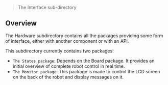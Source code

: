> The Interface sub-directory

## Overview

The Hardware subdirectory contains all the packages providing some form of interface, either with another component or with an API.

This subdirectory currently contains two packages: 

* `The States package`: Depends on the Board package. It provides an initial overview of complete robot control in real time.
* `The Monitor package`: This package is made to control the LCD screen on the back of the robot and display messages on it.

